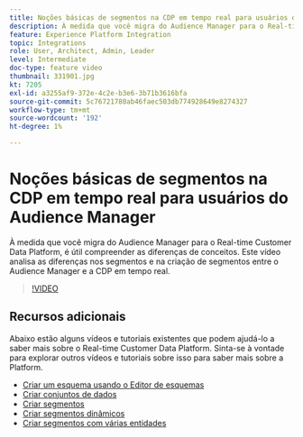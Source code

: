 ```yaml
---
title: Noções básicas de segmentos na CDP em tempo real para usuários do Audience Manager
description: À medida que você migra do Audience Manager para o Real-time Customer Data Platform, é útil compreender as diferenças de conceitos. Este vídeo analisa as diferenças nos segmentos e na criação de segmentos entre o Audience Manager e a CDP em tempo real.
feature: Experience Platform Integration
topic: Integrations
role: User, Architect, Admin, Leader
level: Intermediate
doc-type: feature video
thumbnail: 331901.jpg
kt: 7205
exl-id: a3255af9-372e-4c2e-b3e6-3b71b3616bfa
source-git-commit: 5c76721780ab46faec503db774928649e8274327
workflow-type: tm+mt
source-wordcount: '192'
ht-degree: 1%

---
```


# Noções básicas de segmentos na CDP em tempo real para usuários do Audience Manager

À medida que você migra do Audience Manager para o Real-time Customer Data Platform, é útil compreender as diferenças de conceitos. Este vídeo analisa as diferenças nos segmentos e na criação de segmentos entre o Audience Manager e a CDP em tempo real.

>[!VIDEO](https://video.tv.adobe.com/v/331901/?quality=12&learn=on)

## Recursos adicionais

Abaixo estão alguns vídeos e tutoriais existentes que podem ajudá-lo a saber mais sobre o Real-time Customer Data Platform. Sinta-se à vontade para explorar outros vídeos e tutoriais sobre isso para saber mais sobre a Platform.

* [Criar um esquema usando o Editor de esquemas](https://experienceleague.adobe.com/docs/experience-platform/xdm/tutorials/create-schema-ui.html?lang=en#getting-started)
* [Criar conjuntos de dados](https://experienceleague.adobe.com/docs/platform-learn/getting-started-for-data-architects-and-data-engineers/create-datasets.html?lang=en#permissions-required)
* [Criar segmentos](https://experienceleague.adobe.com/docs/platform-learn/tutorials/segments/create-segments.html?lang=en#segments)
* [Criar segmentos dinâmicos](https://experienceleague.adobe.com/docs/platform-learn/tutorials/segments/create-dynamic-segments.html?lang=en#segments)
* [Criar segmentos com várias entidades](https://experienceleague.adobe.com/docs/platform-learn/tutorials/segments/create-multi-entity-segments.html?lang=en#segments)
